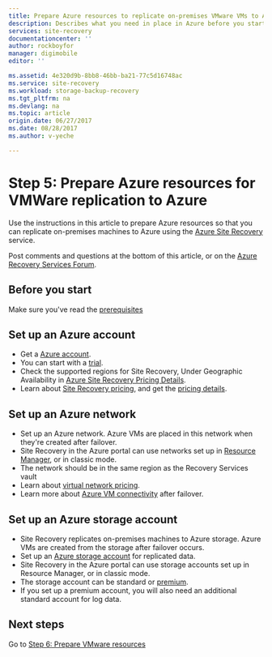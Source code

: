 ```yaml
---
title: Prepare Azure resources to replicate on-premises VMware VMs to Azure using Azure Site Recovery | Azure
description: Describes what you need in place in Azure before you start replicating on-premises VMware VMs to Azure using Azure Site Recovery
services: site-recovery
documentationcenter: ''
author: rockboyfor
manager: digimobile
editor: ''

ms.assetid: 4e320d9b-8bb8-46bb-ba21-77c5d16748ac
ms.service: site-recovery
ms.workload: storage-backup-recovery
ms.tgt_pltfrm: na
ms.devlang: na
ms.topic: article
origin.date: 06/27/2017
ms.date: 08/28/2017
ms.author: v-yeche

---
```

# Step 5: Prepare Azure resources for VMWare replication to Azure

Use the instructions in this article to prepare Azure resources so that you can replicate on-premises machines to Azure using the [Azure Site Recovery](site-recovery-overview.md) service.

Post comments and questions at the bottom of this article, or on the [Azure Recovery Services Forum](https://social.msdn.microsoft.com/Forums/en-US/home?forum=hypervrecovmgr).

## Before you start

Make sure you've read the [prerequisites](vmware-walkthrough-prerequisites.md)

## Set up an Azure account

- Get a [Azure account](https://www.azure.cn/pricing/1rmb-trial-full/).
- You can start with a [trial](https://www.azure.cn/pricing/1rmb-trial/).
- Check the supported regions for Site Recovery, Under Geographic Availability in [Azure Site Recovery Pricing Details](https://www.azure.cn/pricing/details/site-recovery/).
- Learn about [Site Recovery pricing](site-recovery-faq.md#pricing), and get the [pricing details](https://www.azure.cn/pricing/details/site-recovery/).

## Set up an Azure network

- Set up an Azure network. Azure VMs are placed in this network when they're created after failover.
- Site Recovery in the Azure portal can use networks set up in [Resource Manager](../resource-manager-deployment-model.md), or in classic mode.
- The network should be in the same region as the Recovery Services vault
- Learn about [virtual network pricing](https://www.azure.cn/pricing/details/networking/).
- Learn more about [Azure VM connectivity](site-recovery-network-design.md) after failover.

## Set up an Azure storage account

- Site Recovery replicates on-premises machines to Azure storage. Azure VMs are created from the storage after failover occurs.
- Set up an [Azure storage account](../storage/common/storage-create-storage-account.md#create-a-storage-account) for replicated data.
- Site Recovery in the Azure portal can use storage accounts set up in Resource Manager, or in classic mode.
- The storage account can be standard or [premium](../storage/common/storage-premium-storage.md).
- If you set up a premium account, you will also need an additional standard account for log data.

## Next steps

Go to [Step 6: Prepare VMware resources](vmware-walkthrough-prepare-vmware.md)

<!--Update_Description: new articles on site recovery prepare azure from vmware to azure-->